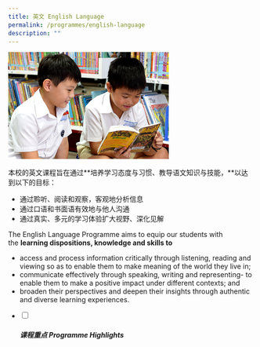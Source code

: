 ```yaml
---
title: 英文 English Language
permalink: /programmes/english-language
description: ""
---
```

<img src="/images/program-el-2(new).jpeg" 
     style="width:65%">


本校的英文课程旨在通过**培养学习态度与习惯、教导语文知识与技能，**以达到以下的目标：  
  
*   通过聆听、阅读和观察，客观地分析信息
*   通过口语和书面语有效地与他人沟通
*   通过真实、多元的学习体验扩大视野、深化见解

  
The English Language Programme aims to equip our students with the **learning dispositions, knowledge and skills to**  

*   access and process information critically through listening, reading and viewing so as to enable them to make meaning of the world they live in;
*   communicate effectively through speaking, writing and representing- to enable them to make a positive impact under different contexts; and
*   broaden their perspectives and deepen their insights through authentic and diverse learning experiences.


<ul class="jekyllcodex_accordion">
  <li>
    <input type="checkbox" id="accordion1">
		<label for="accordion1"><h5>课程重点 Programme Highlights</h5></label>
    <div>
			